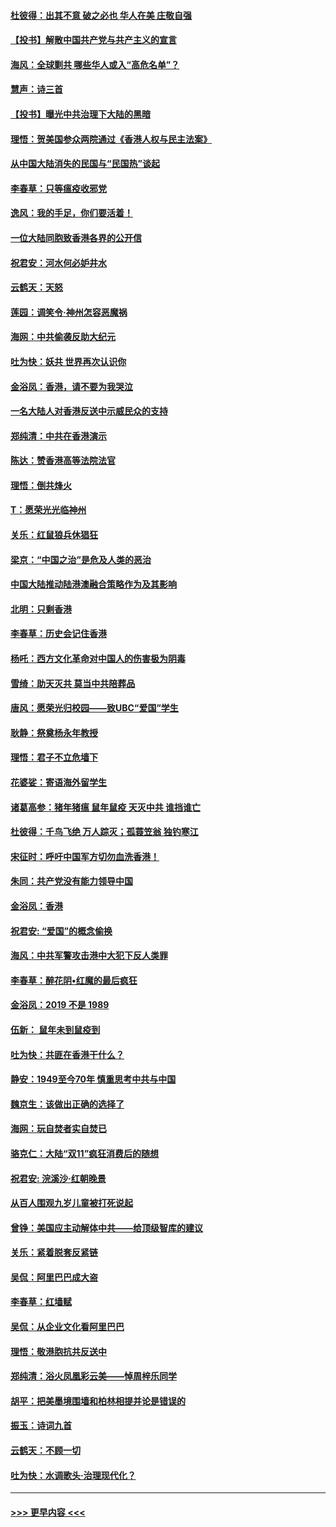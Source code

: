 #### [杜彼得：出其不意 破之必也 华人在美 庄敬自强](../pages/nsc993/n11679554.md?t=11260601) 
#### [【投书】解散中国共产党与共产主义的宣言](../pages/nsc993/n11679177.md?t=11260601) 
#### [海风：全球剿共 哪些华人或入“高危名单”？](../pages/nsc993/n11678617.md?t=11260601) 
#### [慧声：诗三首](../pages/nsc993/n11678848.md?t=11260601) 
#### [【投书】曝光中共治理下大陆的黑暗](../pages/nsc993/n11678674.md?t=11260601) 
#### [理悟：贺美国参众两院通过《香港人权与民主法案》](../pages/nsc993/n11678104.md?t=11260601) 
#### [从中国大陆消失的民国与“民国热”谈起](../pages/nsc993/n11678075.md?t=11260601) 
#### [李春草：只等瘟疫收邪党](../pages/nsc993/n11677308.md?t=11260601) 
#### [逸风：我的手足，你们要活着！](../pages/nsc993/n11676352.md?t=11260601) 
#### [一位大陆同胞致香港各界的公开信](../pages/nsc993/n11675761.md?t=11260601) 
#### [祝君安：河水何必妒井水](../pages/nsc993/n11675746.md?t=11260601) 
#### [云鹤天：天怒](../pages/nsc993/n11675718.md?t=11260601) 
#### [莲园：调笑令‧神州怎容恶魔祸](../pages/nsc993/n11675648.md?t=11260601) 
#### [海网：中共偷袭反助大纪元](../pages/nsc993/n11673515.md?t=11260601) 
#### [吐为快：妖共 世界再次认识你](../pages/nsc993/n11673506.md?t=11260601) 
#### [金浴凤：香港，请不要为我哭泣](../pages/nsc993/n11673248.md?t=11260601) 
#### [一名大陆人对香港反送中示威民众的支持](../pages/nsc993/n11672615.md?t=11260601) 
#### [郑纯清：中共在香港演示](../pages/nsc993/n11670539.md?t=11260601) 
#### [陈达：赞香港高等法院法官](../pages/nsc993/n11669542.md?t=11260601) 
#### [理悟：倒共烽火](../pages/nsc993/n11668844.md?t=11260601) 
#### [T：愿荣光光临神州](../pages/nsc993/n11668421.md?t=11260601) 
#### [关乐：红鼠狼兵休猖狂](../pages/nsc993/n11668378.md?t=11260601) 
#### [梁京：“中国之治”是危及人类的恶治](../pages/nsc993/n11668328.md?t=11260601) 
#### [中国大陆推动陆港澳融合策略作为及其影响](../pages/nsc993/n11668157.md?t=11260601) 
#### [北明：只剩香港](../pages/nsc993/n11668002.md?t=11260601) 
#### [李春草：历史会记住香港](../pages/nsc993/n11667927.md?t=11260601) 
#### [杨吒：西方文化革命对中国人的伤害极为阴毒](../pages/nsc993/n11664521.md?t=11260601) 
#### [雪绮：助天灭共 莫当中共陪葬品](../pages/nsc993/n11662650.md?t=11260601) 
#### [唐风：愿荣光归校园——致UBC“爱国”学生](../pages/nsc993/n11662194.md?t=11260601) 
#### [耿静：祭奠杨永年教授](../pages/nsc993/n11662514.md?t=11260601) 
#### [理悟：君子不立危墙下](../pages/nsc993/n11662172.md?t=11260601) 
#### [花婆娑：寄语海外留学生](../pages/nsc993/n11662121.md?t=11260601) 
#### [诸葛高参：猪年猪瘟 鼠年鼠疫 天灭中共 谁挡谁亡](../pages/nsc993/n11661980.md?t=11260601) 
#### [杜彼得：千鸟飞绝 万人踪灭；孤蓑笠翁 独钓寒江](../pages/nsc993/n11661170.md?t=11260601) 
#### [宋征时：呼吁中国军方切勿血洗香港！](../pages/nsc993/n11415318.md?t=11260601) 
#### [朱同：共产党没有能力领导中国](../pages/nsc993/n11660421.md?t=11260601) 
#### [金浴凤：香港](../pages/nsc993/n11660419.md?t=11260601) 
#### [祝君安: “爱国”的概念偷换](../pages/nsc993/n11659706.md?t=11260601) 
#### [海风：中共军警攻击港中大犯下反人类罪](../pages/nsc993/n11659632.md?t=11260601) 
#### [李春草：醉花阴•红魔的最后疯狂](../pages/nsc993/n11659287.md?t=11260601) 
#### [金浴凤：2019 不是 1989](../pages/nsc993/n11657663.md?t=11260601) 
#### [伍新： 鼠年未到鼠疫到](../pages/nsc993/n11655098.md?t=11260601) 
#### [吐为快：共匪在香港干什么？](../pages/nsc993/n11654891.md?t=11260601) 
#### [静安：1949至今70年 慎重思考中共与中国](../pages/nsc993/n11651244.md?t=11260601) 
#### [魏京生：该做出正确的选择了](../pages/nsc993/n11653084.md?t=11260601) 
#### [海网：玩自焚者实自焚已](../pages/nsc993/n11652423.md?t=11260601) 
#### [骆克仁：大陆“双11”疯狂消费后的随想](../pages/nsc993/n11652305.md?t=11260601) 
#### [祝君安: 浣溪沙·红朝晚景](../pages/nsc993/n11652258.md?t=11260601) 
#### [从百人围观九岁儿童被打死说起](../pages/nsc993/n11651030.md?t=11260601) 
#### [曾铮：美国应主动解体中共——给顶级智库的建议](../pages/nsc993/n11649888.md?t=11260601) 
#### [关乐：紧着脱套反紧链](../pages/nsc993/n11649069.md?t=11260601) 
#### [吴侃：阿里巴巴成大盗](../pages/nsc993/n11645523.md?t=11260601) 
#### [李春草：红墙赋](../pages/nsc993/n11646389.md?t=11260601) 
#### [吴侃：从企业文化看阿里巴巴](../pages/nsc993/n11645476.md?t=11260601) 
#### [理悟：敬港胞抗共反送中](../pages/nsc993/n11645466.md?t=11260601) 
#### [郑纯清：浴火凤凰彩云美——悼周梓乐同学](../pages/nsc993/n11645155.md?t=11260601) 
#### [胡平：把美墨境围墙和柏林相提并论是错误的](../pages/nsc993/n11645134.md?t=11260601) 
#### [振玉：诗词九首](../pages/nsc993/n11644081.md?t=11260601) 
#### [云鹤天：不顾一切](../pages/nsc993/n11643508.md?t=11260601) 
#### [吐为快：水调歌头·治理现代化？](../pages/nsc993/n11643485.md?t=11260601) 

----
#### [ >>> 更早内容 <<< ](../indexes/nsc993-earlier.md)
